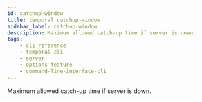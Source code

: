 ```yaml
---
id: catchup-window
title: temporal catchup-window
sidebar_label: catchup-window
description: Maximum allowed catch-up time if server is down.
tags: 
    - cli reference
    - temporal cli
    - server
    - options-feature
    - command-line-interface-cli
---
```


Maximum allowed catch-up time if server is down.
